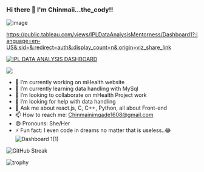 ### Hi there 👋 I'm Chinmaii...the_cody!!
 

![image](https://user-images.githubusercontent.com/107248135/214213959-50678acd-5b73-4c05-ad04-1adac4f80e3f.png)


https://public.tableau.com/views/IPLDataAnalysisMentorness/Dashboard1?:language=en-US&:sid=&:redirect=auth&:display_count=n&:origin=viz_share_link
<div class='tableauPlaceholder' id='viz1721238997515' style='position: relative'>
 <noscript><a href='[#](
https://public.tableau.com/views/IPLDataAnalysisMentorness/Dashboard1?:language=en-US&:sid=&:redirect=auth&:display_count=n&:origin=viz_share_link)'><img alt='IPL DATA ANALYSIS DASHBOARD ' src='https://github.com/user-attachments/assets/e68a482a-9854-4867-93f2-9ee28a60fc7c' style='border: none' /></a></noscript>
 <object class='tableauViz'  style='display:none;'><param name='host_url' value='https%3A%2F%2Fpublic.tableau.com%2F' /> <param name='embed_code_version' value='3' /> <param name='path' value='views&#47;IPLDataAnalysisMentorness&#47;Dashboard1?:language=en-US&amp;:embed=true&amp;:sid=&amp;:redirect=auth' /> <param name='toolbar' value='yes' /><param name='static_image' value='https:&#47;&#47;public.tableau.com&#47;static&#47;images&#47;IP&#47;IPLDataAnalysisMentorness&#47;Dashboard1&#47;1.png' /> <param name='animate_transition' value='yes' /><param name='display_static_image' value='yes' /><param name='display_spinner' value='yes' /><param name='display_overlay' value='yes' /><param name='display_count' value='yes' /><param name='language' value='en-US' /></object></div>               
 <script type='text/javascript'>                    
  var divElement = document.getElementById('viz1721238997515');                    
  var vizElement = divElement.getElementsByTagName('object')[0];                    
  if ( divElement.offsetWidth > 800 ) { vizElement.style.width='1900px';vizElement.style.height='927px';} 
  else if ( divElement.offsetWidth > 500 ) { vizElement.style.width='1900px';vizElement.style.height='927px';} 
  else { vizElement.style.width='100%';vizElement.style.height='2777px';}                     
  var scriptElement = document.createElement('script');                    
  scriptElement.src = 'https://public.tableau.com/javascripts/api/viz_v1.js';                    
  vizElement.parentNode.insertBefore(scriptElement, vizElement);                
 </script>


 ![](https://komarev.com/ghpvc/?username=Chinmai1608)
- 🔭 I’m currently working on mHealth website
- 🌱 I’m currently learning data handling with MySql
- 👯 I’m looking to collaborate on mHealth Project work
- 🤔 I’m looking for help with data handling 
- 💬 Ask me about react.js, C, C++, Python, all about Front-end 
- 📫 How to reach me: Chinmainimgade1608@gmail.com
- 😄 Pronouns: She/Her
- ⚡ Fun fact: I even code in dreams no matter that is useless..😂
![Dashboard 1(1)](https://github.com/user-attachments/assets/e68a482a-9854-4867-93f2-9ee28a60fc7c)

![GitHub Streak](https://github-readme-streak-stats.herokuapp.com/?user=Chinmai1608)

![trophy](https://github-profile-trophy.vercel.app/?username=Chinmai1608)
